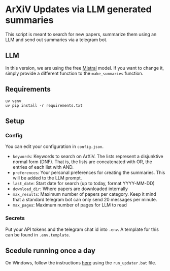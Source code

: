 # ArXiV Updates via LLM generated summaries

This script is meant to search for new papers, summarize them using an LLM and send out summaries via a telegram bot.

## LLM

In this version, we are using the free [Mistral](https://console.mistral.ai/) model.
If you want to change it, simply provide a different function to the `make_summaries` function.

## Requirements

```text
uv venv
uv pip install -r requirements.txt
```

## Setup

### Config

You can edit your configuration in `config.json`.

- `keywords`: Keywords to search on ArXiV. The lists represent a disjunktive normal form (DNF). That is, the lists are concatenated with OR, the entries of each list with AND.
- `preferences`: Your personal preferences for creating the summaries. This will be added to the LLM prompt.
- `last_date`: Start date for search (up to today, format YYYY-MM-DD)
- `download_dir`: Where papers are downloaded internally
- `max_results`: Maximum number of papers per category. Keep it mind that a standard telegram bot can only send 20 messages per minute.
- `max_pages`: Maximum number of pages for LLM to read

### Secrets

Put your API tokens and the telegram chat id into `.env`. A template for this can be found in `.env.template`.

## Scedule running once a day

On Windows, follow the instructions [here](https://mikenguyen.netlify.app/post/task-scheduler-with-python-and-anaconda-environment/) using the `run_updater.bat` file.
